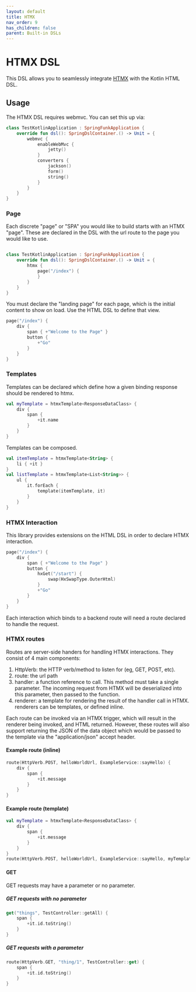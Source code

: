 ```yaml
---
layout: default
title: HTMX
nav_order: 9
has_children: false
parent: Built-in DSLs
---
```


# HTMX DSL

This DSL allows you to seamlessly integrate [HTMX](https://htmx.org) with the Kotlin HTML DSL.

## Usage

The HTMX DSL requires webmvc. You can set this up via:

```kotlin
class TestKotlinApplication : SpringFunkApplication {
    override fun dsl(): SpringDslContainer.() -> Unit = {
        webmvc {
            enableWebMvc {
                jetty()
            }
            converters {
                jackson()
                form()
                string()
            }
        }
    }
}
```

### Page

Each discrete "page" or "SPA" you would like to build starts with an HTMX "page". These are declared in the DSL with the url route to the page you would like to use.

```kotlin

class TestKotlinApplication : SpringFunkApplication {
    override fun dsl(): SpringDslContainer.() -> Unit = {
        htmx {
            page("/index") {
            }
        }
    }
}
```

You must declare the "landing page" for each page, which is the initial content to show on load. Use the HTML DSL to define that view.

```kotlin
page("/index") {
    div {
        span { +"Welcome to the Page" }
        button {
            +"Go"
        }
    }
}
```

### Templates
Templates can be declared which define how a given binding response should be rendered to htmx.

```kotlin
val myTemplate = htmxTemplate<ResponseDataClass> {
    div {
        span {
            +it.name
        }
    }
}
```

Templates can be composed.

```kotlin
val itemTemplate = htmxTemplate<String> {
    li { +it }
}
val listTemplate = htmxTemplate<List<String>> {
    ul {
        it.forEach {
            template(itemTemplate, it)
        }
    }
}
```

### HTMX Interaction

This library provides extensions on the HTML DSL in order to declare HTMX interaction.

```kotlin
page("/index") {
    div {
        span { +"Welcome to the Page" }
        button {
            hxGet("/start") {
                swap(HxSwapType.OuterHtml)
            }
            +"Go"
        }
    }
}
```

Each interaction which binds to a backend route will need a route declared to handle the request.

### HTMX routes

Routes are server-side handers for handling HTMX interactions. They consist of 4 main components:

1. HttpVerb: the HTTP verb/method to listen for (eg, GET, POST, etc).
2. route: the url path
3. handler: a function reference to call. This method must take a single parameter. The incoming request from HTMX will be deserialized into this parameter, then passed to the function.
4. renderer: a template for rendering the result of the handler call in HTMX. renderers can be templates, or defined inline.

Each route can be invoked via an HTMX trigger, which will result in the renderer being invoked, and HTML returned. However, these routes will also support returning the JSON of the data object which would be passed to the template via the "application/json" accept header.

#### Example route (inline)
```kotlin
route(HttpVerb.POST, helloWorldUrl, ExampleService::sayHello) {
    div {
        span {
            +it.message
        }
    }
}
```

#### Example route (template)
```kotlin
val myTemplate = htmxTemplate<ResponseDataClass> {
    div {
        span {
            +it.message
        }
    }
}
route(HttpVerb.POST, helloWorldUrl, ExampleService::sayHello, myTemplate)
```

#### GET
GET requests may have a parameter or no parameter.

##### GET requests with no parameter
```kotlin
get("things", TestController::getAll) {
    span {
        +it.id.toString()
    }
}
```

##### GET requests with a parameter
```kotlin
route(HttpVerb.GET, "thing/1", TestController::get) {
    span {
        +it.id.toString() 
    }
}
```